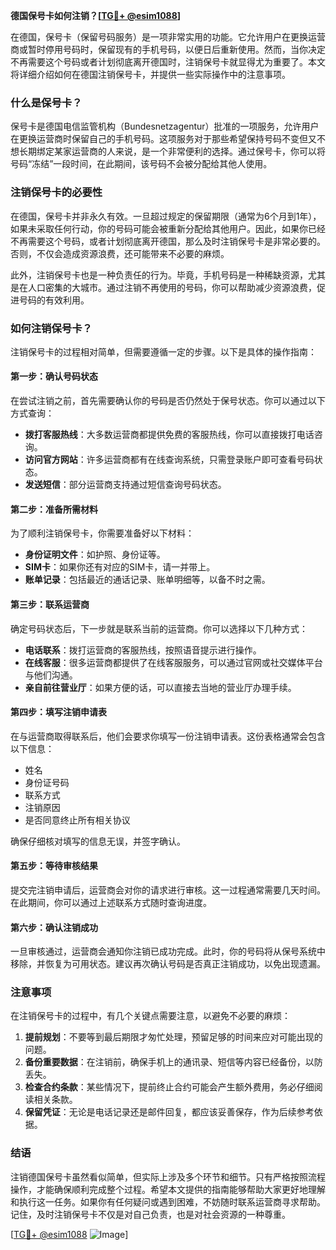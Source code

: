**德国保号卡如何注销？[[TG💪+ @esim1088](https://t.me/s/esim1088)]**

在德国，保号卡（保留号码服务）是一项非常实用的功能。它允许用户在更换运营商或暂时停用号码时，保留现有的手机号码，以便日后重新使用。然而，当你决定不再需要这个号码或者计划彻底离开德国时，注销保号卡就显得尤为重要了。本文将详细介绍如何在德国注销保号卡，并提供一些实际操作中的注意事项。

### 什么是保号卡？

保号卡是德国电信监管机构（Bundesnetzagentur）批准的一项服务，允许用户在更换运营商时保留自己的手机号码。这项服务对于那些希望保持号码不变但又不想长期绑定某家运营商的人来说，是一个非常便利的选择。通过保号卡，你可以将号码“冻结”一段时间，在此期间，该号码不会被分配给其他人使用。

### 注销保号卡的必要性

在德国，保号卡并非永久有效。一旦超过规定的保留期限（通常为6个月到1年），如果未采取任何行动，你的号码可能会被重新分配给其他用户。因此，如果你已经不再需要这个号码，或者计划彻底离开德国，那么及时注销保号卡是非常必要的。否则，不仅会造成资源浪费，还可能带来不必要的麻烦。

此外，注销保号卡也是一种负责任的行为。毕竟，手机号码是一种稀缺资源，尤其是在人口密集的大城市。通过注销不再使用的号码，你可以帮助减少资源浪费，促进号码的有效利用。

### 如何注销保号卡？

注销保号卡的过程相对简单，但需要遵循一定的步骤。以下是具体的操作指南：

#### 第一步：确认号码状态
在尝试注销之前，首先需要确认你的号码是否仍然处于保号状态。你可以通过以下方式查询：
- **拨打客服热线**：大多数运营商都提供免费的客服热线，你可以直接拨打电话咨询。
- **访问官方网站**：许多运营商都有在线查询系统，只需登录账户即可查看号码状态。
- **发送短信**：部分运营商支持通过短信查询号码状态。

#### 第二步：准备所需材料
为了顺利注销保号卡，你需要准备好以下材料：
- **身份证明文件**：如护照、身份证等。
- **SIM卡**：如果你还有对应的SIM卡，请一并带上。
- **账单记录**：包括最近的通话记录、账单明细等，以备不时之需。

#### 第三步：联系运营商
确定号码状态后，下一步就是联系当前的运营商。你可以选择以下几种方式：
- **电话联系**：拨打运营商的客服热线，按照语音提示进行操作。
- **在线客服**：很多运营商都提供了在线客服服务，可以通过官网或社交媒体平台与他们沟通。
- **亲自前往营业厅**：如果方便的话，可以直接去当地的营业厅办理手续。

#### 第四步：填写注销申请表
在与运营商取得联系后，他们会要求你填写一份注销申请表。这份表格通常会包含以下信息：
- 姓名
- 身份证号码
- 联系方式
- 注销原因
- 是否同意终止所有相关协议

确保仔细核对填写的信息无误，并签字确认。

#### 第五步：等待审核结果
提交完注销申请后，运营商会对你的请求进行审核。这一过程通常需要几天时间。在此期间，你可以通过上述联系方式随时查询进度。

#### 第六步：确认注销成功
一旦审核通过，运营商会通知你注销已成功完成。此时，你的号码将从保号系统中移除，并恢复为可用状态。建议再次确认号码是否真正注销成功，以免出现遗漏。

### 注意事项

在注销保号卡的过程中，有几个关键点需要注意，以避免不必要的麻烦：

1. **提前规划**：不要等到最后期限才匆忙处理，预留足够的时间来应对可能出现的问题。
2. **备份重要数据**：在注销前，确保手机上的通讯录、短信等内容已经备份，以防丢失。
3. **检查合约条款**：某些情况下，提前终止合约可能会产生额外费用，务必仔细阅读相关条款。
4. **保留凭证**：无论是电话记录还是邮件回复，都应该妥善保存，作为后续参考依据。

### 结语

注销德国保号卡虽然看似简单，但实际上涉及多个环节和细节。只有严格按照流程操作，才能确保顺利完成整个过程。希望本文提供的指南能够帮助大家更好地理解和执行这一任务。如果你有任何疑问或遇到困难，不妨随时联系运营商寻求帮助。记住，及时注销保号卡不仅是对自己负责，也是对社会资源的一种尊重。

[[TG💪+ @esim1088](https://t.me/s/esim1088) ![Image](https://i.postimg.cc/4NQfJmqS/Snipaste-2025-05-13-00-14-12.png)]